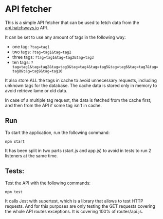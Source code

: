 # API fetcher

This is a simple API fetcher that can be used to fetch data from the [api.hatchways.io](https://api.hatchways.io/assessment/solution/posts) API.

It can be set to use any amount of tags in the following way:

* one tag: `?tag=tag1`
* two tags: `?tag=tag1&tag=tag2`
* three tags: `?tag=tag1&tag=tag2&tag=tag3`
* ten tags: `?tag=tag1&tag=tag2&tag=tag3&tag=tag4&tag=tag5&tag=tag6&tag=tag7&tag=tag8&tag=tag9&tag=tag10`

It also store ALL the tags in cache to avoid unnecessary requests, including unknown tags for the database. The cache data is stored only in memory to avoid retrieve lame or old data.

In case of a multiple tag request, the data is fetched from the cache first, and then from the API if some tag isn't in cache.

## Run
To start the application, run the following command:

```
npm start
```
It has been split in two parts (start.js and app.js) to avoid in tests to run 2 listeners at the same time.


## Tests:
Test the API with the following commands:

```
npm test
```

It calls Jest with supertest, which is a library that allows to test HTTP requests. And for this purposes are only testing the GET requests covering the whole API routes exceptions. It is covering 100% of routes/api.js.
